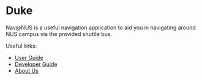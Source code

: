 # Duke

Nav@NUS is a useful navigation application to aid you in navigating around NUS campus via the provided
shuttle bus.

Useful links:
* [User Guide](UserGuide.md)
* [Developer Guide](DeveloperGuide.md)
* [About Us](AboutUs.md)
